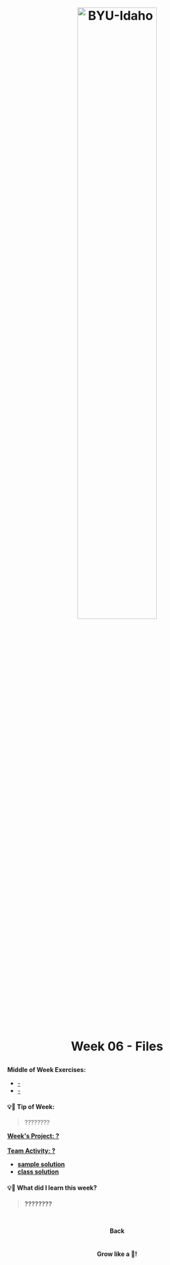 <h1 align="center">
    <img 
        alt="BYU-Idaho"
        title="BYU-Idaho Logo" 
        src="https://github.com/Raphael-GC/byu-codes/tree/main/web-and-computer-programming/cse-110/.github/assets/logo-py.svg"
        width="60%"
    />

Week 06 - Files
</h1>
<b>Middle of Week Exercises:</b>

- [-]()
- [-]()

#### 💡📆 Tip of Week:

>????????

<b>

[Week's Project: ?](/) <br><br>
[Team Activity: ?](/)

- [sample solution](/)
- [class solution](/)


#### 💡🤯 What did I learn this week?

>????????

<br>

<div align="center">

<b><a src="https://github.com/Raphael-GC/byu-codes/tree/main/web-and-computer-programming/cse-110/README.md">Back</a></b>

</div>

<img src="https://github.com/Raphael-GC/byu-codes/tree/main/.github/assets/gradient-bar.svg" width="100%" height="8px"/>
<p align="center">Grow like a 🌳!</p>